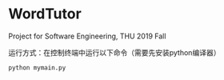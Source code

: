 # WordTutor

Project for Software Engineering, THU 2019 Fall 

运行方式：在控制终端中运行以下命令（需要先安装python编译器）

~~~python
python mymain.py
~~~

